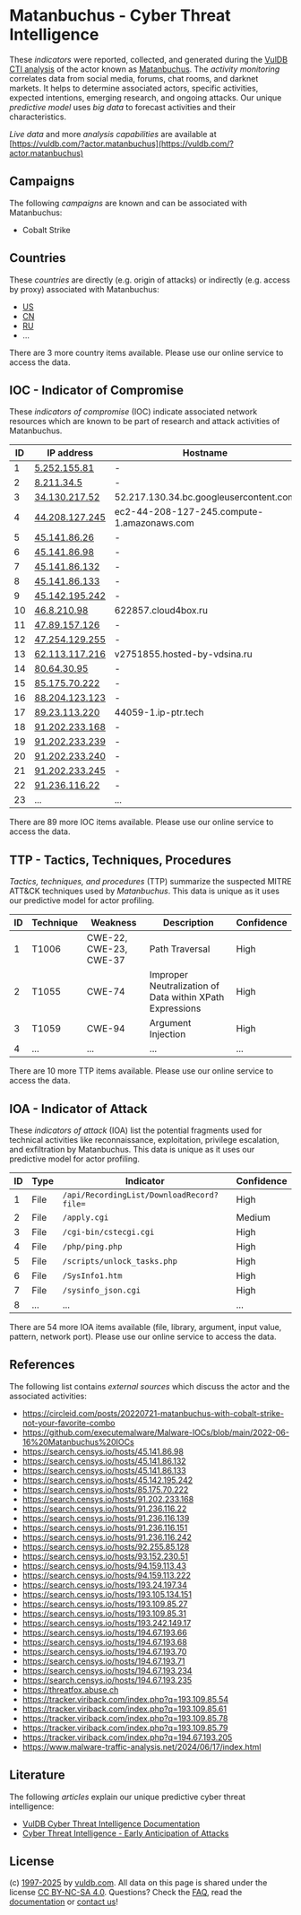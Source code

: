 # Matanbuchus - Cyber Threat Intelligence

These _indicators_ were reported, collected, and generated during the [VulDB CTI analysis](https://vuldb.com/?kb.cti) of the actor known as [Matanbuchus](https://vuldb.com/?actor.matanbuchus). The _activity monitoring_ correlates data from social media, forums, chat rooms, and darknet markets. It helps to determine associated actors, specific activities, expected intentions, emerging research, and ongoing attacks. Our unique _predictive model_ uses _big data_ to forecast activities and their characteristics.

_Live data_ and more _analysis capabilities_ are available at [https://vuldb.com/?actor.matanbuchus](https://vuldb.com/?actor.matanbuchus)

## Campaigns

The following _campaigns_ are known and can be associated with Matanbuchus:

* Cobalt Strike

## Countries

These _countries_ are directly (e.g. origin of attacks) or indirectly (e.g. access by proxy) associated with Matanbuchus:

* [US](https://vuldb.com/?country.us)
* [CN](https://vuldb.com/?country.cn)
* [RU](https://vuldb.com/?country.ru)
* ...

There are 3 more country items available. Please use our online service to access the data.

## IOC - Indicator of Compromise

These _indicators of compromise_ (IOC) indicate associated network resources which are known to be part of research and attack activities of Matanbuchus.

ID | IP address | Hostname | Campaign | Confidence
-- | ---------- | -------- | -------- | ----------
1 | [5.252.155.81](https://vuldb.com/?ip.5.252.155.81) | - | - | High
2 | [8.211.34.5](https://vuldb.com/?ip.8.211.34.5) | - | - | High
3 | [34.130.217.52](https://vuldb.com/?ip.34.130.217.52) | 52.217.130.34.bc.googleusercontent.com | - | Medium
4 | [44.208.127.245](https://vuldb.com/?ip.44.208.127.245) | ec2-44-208-127-245.compute-1.amazonaws.com | Cobalt Strike | Medium
5 | [45.141.86.26](https://vuldb.com/?ip.45.141.86.26) | - | - | High
6 | [45.141.86.98](https://vuldb.com/?ip.45.141.86.98) | - | - | High
7 | [45.141.86.132](https://vuldb.com/?ip.45.141.86.132) | - | - | High
8 | [45.141.86.133](https://vuldb.com/?ip.45.141.86.133) | - | - | High
9 | [45.142.195.242](https://vuldb.com/?ip.45.142.195.242) | - | - | High
10 | [46.8.210.98](https://vuldb.com/?ip.46.8.210.98) | 622857.cloud4box.ru | - | High
11 | [47.89.157.126](https://vuldb.com/?ip.47.89.157.126) | - | - | High
12 | [47.254.129.255](https://vuldb.com/?ip.47.254.129.255) | - | - | High
13 | [62.113.117.216](https://vuldb.com/?ip.62.113.117.216) | v2751855.hosted-by-vdsina.ru | - | High
14 | [80.64.30.95](https://vuldb.com/?ip.80.64.30.95) | - | - | High
15 | [85.175.70.222](https://vuldb.com/?ip.85.175.70.222) | - | - | High
16 | [88.204.123.123](https://vuldb.com/?ip.88.204.123.123) | - | - | High
17 | [89.23.113.220](https://vuldb.com/?ip.89.23.113.220) | 44059-1.ip-ptr.tech | - | High
18 | [91.202.233.168](https://vuldb.com/?ip.91.202.233.168) | - | - | High
19 | [91.202.233.239](https://vuldb.com/?ip.91.202.233.239) | - | - | High
20 | [91.202.233.240](https://vuldb.com/?ip.91.202.233.240) | - | - | High
21 | [91.202.233.245](https://vuldb.com/?ip.91.202.233.245) | - | - | High
22 | [91.236.116.22](https://vuldb.com/?ip.91.236.116.22) | - | - | High
23 | ... | ... | ... | ...

There are 89 more IOC items available. Please use our online service to access the data.

## TTP - Tactics, Techniques, Procedures

_Tactics, techniques, and procedures_ (TTP) summarize the suspected MITRE ATT&CK techniques used by _Matanbuchus_. This data is unique as it uses our predictive model for actor profiling.

ID | Technique | Weakness | Description | Confidence
-- | --------- | -------- | ----------- | ----------
1 | T1006 | CWE-22, CWE-23, CWE-37 | Path Traversal | High
2 | T1055 | CWE-74 | Improper Neutralization of Data within XPath Expressions | High
3 | T1059 | CWE-94 | Argument Injection | High
4 | ... | ... | ... | ...

There are 10 more TTP items available. Please use our online service to access the data.

## IOA - Indicator of Attack

These _indicators of attack_ (IOA) list the potential fragments used for technical activities like reconnaissance, exploitation, privilege escalation, and exfiltration by Matanbuchus. This data is unique as it uses our predictive model for actor profiling.

ID | Type | Indicator | Confidence
-- | ---- | --------- | ----------
1 | File | `/api/RecordingList/DownloadRecord?file=` | High
2 | File | `/apply.cgi` | Medium
3 | File | `/cgi-bin/cstecgi.cgi` | High
4 | File | `/php/ping.php` | High
5 | File | `/scripts/unlock_tasks.php` | High
6 | File | `/SysInfo1.htm` | High
7 | File | `/sysinfo_json.cgi` | High
8 | ... | ... | ...

There are 54 more IOA items available (file, library, argument, input value, pattern, network port). Please use our online service to access the data.

## References

The following list contains _external sources_ which discuss the actor and the associated activities:

* https://circleid.com/posts/20220721-matanbuchus-with-cobalt-strike-not-your-favorite-combo
* https://github.com/executemalware/Malware-IOCs/blob/main/2022-06-16%20Matanbuchus%20IOCs
* https://search.censys.io/hosts/45.141.86.98
* https://search.censys.io/hosts/45.141.86.132
* https://search.censys.io/hosts/45.141.86.133
* https://search.censys.io/hosts/45.142.195.242
* https://search.censys.io/hosts/85.175.70.222
* https://search.censys.io/hosts/91.202.233.168
* https://search.censys.io/hosts/91.236.116.22
* https://search.censys.io/hosts/91.236.116.139
* https://search.censys.io/hosts/91.236.116.151
* https://search.censys.io/hosts/91.236.116.242
* https://search.censys.io/hosts/92.255.85.128
* https://search.censys.io/hosts/93.152.230.51
* https://search.censys.io/hosts/94.159.113.43
* https://search.censys.io/hosts/94.159.113.222
* https://search.censys.io/hosts/193.24.197.34
* https://search.censys.io/hosts/193.105.134.151
* https://search.censys.io/hosts/193.109.85.27
* https://search.censys.io/hosts/193.109.85.31
* https://search.censys.io/hosts/193.242.149.17
* https://search.censys.io/hosts/194.67.193.66
* https://search.censys.io/hosts/194.67.193.68
* https://search.censys.io/hosts/194.67.193.70
* https://search.censys.io/hosts/194.67.193.71
* https://search.censys.io/hosts/194.67.193.234
* https://search.censys.io/hosts/194.67.193.235
* https://threatfox.abuse.ch
* https://tracker.viriback.com/index.php?q=193.109.85.54
* https://tracker.viriback.com/index.php?q=193.109.85.61
* https://tracker.viriback.com/index.php?q=193.109.85.78
* https://tracker.viriback.com/index.php?q=193.109.85.79
* https://tracker.viriback.com/index.php?q=194.67.193.205
* https://www.malware-traffic-analysis.net/2024/06/17/index.html

## Literature

The following _articles_ explain our unique predictive cyber threat intelligence:

* [VulDB Cyber Threat Intelligence Documentation](https://vuldb.com/?kb.cti)
* [Cyber Threat Intelligence - Early Anticipation of Attacks](https://www.scip.ch/en/?labs.20201022)

## License

(c) [1997-2025](https://vuldb.com/?kb.changelog) by [vuldb.com](https://vuldb.com/?kb.about). All data on this page is shared under the license [CC BY-NC-SA 4.0](https://creativecommons.org/licenses/by-nc-sa/4.0/). Questions? Check the [FAQ](https://vuldb.com/?kb.faq), read the [documentation](https://vuldb.com/?kb) or [contact us](https://vuldb.com/?contact)!
